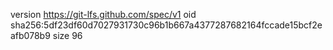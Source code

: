 version https://git-lfs.github.com/spec/v1
oid sha256:5df23df60d7027931730c96b1b667a4377287682164fccade15bcf2eafb078b9
size 96
